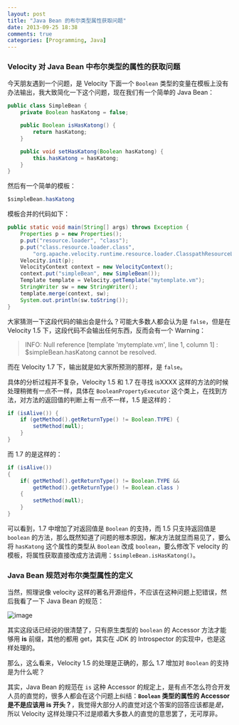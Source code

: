 ```yaml
---
layout: post
title: "Java Bean 的布尔类型属性获取问题"
date: 2013-09-25 18:38
comments: true
categories: [Programming, Java]
---
```


### Velocity 对 Java Bean 中布尔类型的属性的获取问题

今天朋友遇到一个问题，是 Velocity 下面一个 `Boolean` 类型的变量在模板上没有办法输出，我大致简化一下这个问题，现在我们有一个简单的 Java Bean：

```java
public class SimpleBean {
    private Boolean hasKatong = false;

    public Boolean isHasKatong() {
        return hasKatong;
    }

    public void setHasKatong(Boolean hasKatong) {
        this.hasKatong = hasKatong;
    }
}
```

然后有一个简单的模板：

```java
$simpleBean.hasKatong
```

模板合并的代码如下：

```java
public static void main(String[] args) throws Exception {
    Properties p = new Properties();
    p.put("resource.loader", "class");
    p.put("class.resource.loader.class",
        "org.apache.velocity.runtime.resource.loader.ClasspathResourceLoader");
    Velocity.init(p);
    VelocityContext context = new VelocityContext();
    context.put("simpleBean", new SimpleBean());
    Template template = Velocity.getTemplate("mytemplate.vm");
    StringWriter sw = new StringWriter();
    template.merge(context, sw);
    System.out.println(sw.toString());
}
```

大家猜测一下这段代码的输出会是什么？可能大多数人都会认为是 `false`，但是在 Velocity 1.5 下，这段代码不会输出任何东西，反而会有一个 Warning：

>  INFO: Null reference [template 'mytemplate.vm', line 1, column 1] : $simpleBean.hasKatong cannot be resolved.

而在 Velocity 1.7 下，输出就是如大家所预测的那样，是 `false`。

具体的分析过程并不复杂，Velocity 1.5 和 1.7 在寻找 isXXXX 这样的方法的时候处理稍微有一点不一样，具体在 `BooleanPropertyExecutor` 这个类上，在找到方法，对方法的返回值的判断上有一点不一样，1.5 是这样的：

```java
if (isAlive()) {
    if (getMethod().getReturnType() != Boolean.TYPE) {
        setMethod(null);
    }
}
```

而 1.7 的是这样的：

```java
if (isAlive())
{
    if( getMethod().getReturnType() != Boolean.TYPE &&
        getMethod().getReturnType() != Boolean.class )
    {
        setMethod(null);
    }
}
```

可以看到，1.7 中增加了对返回值是 `Boolean` 的支持，而 1.5 只支持返回值是 `boolean` 的方法，那么既然知道了问题的根本原因，解决方法就显而易见了，要么将 `hasKatong` 这个属性的类型从 `Boolean` 改成 `boolean`，要么修改下 velocity 的模板，将属性获取直接改成方法调用：`$simpleBean.isHasKatong()`。

### Java Bean 规范对布尔类型属性的定义

当然，照理说像 velocity 这样的著名开源组件，不应该在这种问题上犯错误，然后我看了一下 Java Bean 的规范：
![image](http://pic.yupoo.com/khotyn/DbKXKmwa/medish.jpg)其实这段话已经说的很清楚了，只有原生类型的 `boolean` 的 Accessor 方法才能够用 **is** 前缀，其他的都用 get，其实在 JDK 的 Introspector 的实现中，也是这样处理的。
那么，这么看来，Velocity 1.5 的处理是正确的，那么 1.7 增加对 `Boolean` 的支持是为什么呢？其实，Java Bean 的规范在 `is` 这种 Accessor 的规定上，是有点不怎么符合开发人员的直觉的，很多人都会在这个问题上纠结：**`Boolean` 类型的属性的 Accessor 是不是应该用 is 开头？**，我觉得大部分人的直觉对这个答案的回答应该都是*是*，所以 Velocity 这样处理只不过是顺着大多数人的直觉的意思罢了，无可厚非。